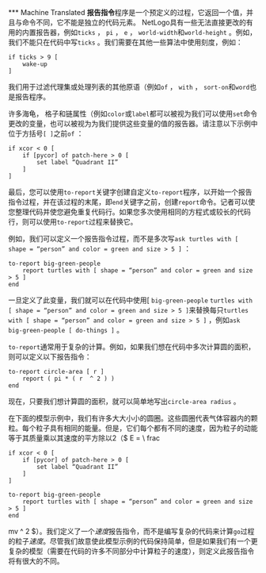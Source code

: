 ﻿*** Machine Translated
**报告指令**程序是一个预定义的过程，它返回一个值，并且与命令不同，它不能是独立的代码元素。 NetLogo具有一些无法直接更改的有用的内置报告器，例如`ticks` ， `pi` ， `e` ， `world-width`和`world-height` 。例如，我们不能只在代码中写`ticks` 。我们需要在其他一些算法中使用刻度，例如：



```
if ticks > 9 [ 
	wake-up 
]
```


我们用于过滤代理集或处理列表的其他原语（例如`of` ， `with` ， `sort-on`和`word`也是报告程序。

许多海龟， 格子和链属性（例如`color`或`label`都可以被视为我们可以使用`set`命令更改的变量，也可以被视为为我们提供这些变量的值的报告器。请注意以下示例中位于方括号`[ ]`之前`of` ：



```
if xcor < 0 [ 
	if [pycor] of patch-here > 0 [ 
		set label “Quadrant II” 
	] 
]
```


最后，您可以使用`to-report`关键字创建自定义`to-report`程序，以开始一个报告指令过程，并在该过程的末尾，即`end`关键字之前，创建`report`命令。记者可以使您整理代码并使您避免重复代码行。如果您多次使用相同的方程式或较长的代码行，则可以使用`to-report`过程来替换它。

例如，我们可以定义一个报告指令过程，而不是多次写`ask turtles with [ shape = “person” and color = green and size > 5 ]` ：



```
to-report big-green-people 
	report turtles with [ shape = “person” and color = green and size > 5 ]
end
```


一旦定义了此变量，我们就可以在代码中使用[ `big-green-people` `turtles with [ shape = “person” and color = green and size > 5 ]`来替换每只`turtles with [ shape = “person” and color = green and size > 5 ]` ，例如`ask big-green-people [ do-things ]` 。

`to-report`通常用于复杂的计算。例如，如果我们想在代码中多次计算圆的面积，则可以定义以下报告指令：



```
to-report circle-area [ r ]
	report ( pi * ( r  ^ 2 ) )
end
```


现在，只要我们想计算圆的面积，就可以简单地写出`circle-area radius` 。

在下面的模型示例中，我们有许多大大小小的圆圈。这些圆圈代表气体容器内的颗粒。每个粒子具有相同的能量。但是，它们每个都有不同的速度，因为粒子的动能等于其质量乘以其速度的平方除以2（$ E = \ frac 

```
if xcor < 0 [ 
	if [pycor] of patch-here > 0 [ 
		set label “Quadrant II” 
	] 
]
```
 

```
to-report big-green-people 
	report turtles with [ shape = “person” and color = green and size > 5 ]
end
```
 mv ^ 2 $）。我们定义了一个*速度*报告指令，而不是编写复杂的代码来计算`go`过程的粒子*速度*。尽管我们故意使此模型示例的代码保持简单，但是如果我们有一个更复杂的模型（需要在代码的许多不同部分中计算粒子的速度），则定义此报告指令将有很大的不同。